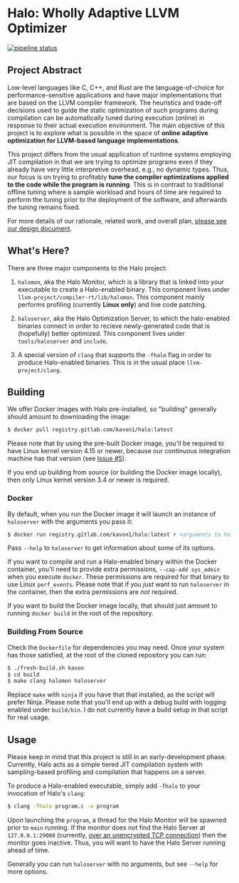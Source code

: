 Halo: Wholly Adaptive LLVM Optimizer
==========================================

[![pipeline status](https://gitlab.com/kavon1/halo/badges/master/pipeline.svg)](https://gitlab.com/kavon1/halo/commits/master)

## Project Abstract

Low-level languages like C, C++, and Rust are the language-of-choice for
performance-sensitive applications and have major implementations that are based
on the LLVM compiler framework. The heuristics and trade-off decisions used to
guide the static optimization of such programs during compilation can be
automatically tuned during execution (online) in response to their actual
execution environment. The main objective of this project is to explore what is
possible in the space of **online adaptive optimization for LLVM-based language
implementations**.

This project differs from the usual application of runtime systems employing JIT
compilation in that we are trying to optimize programs even if they already have
very little interpretive overhead, e.g., no dynamic types. Thus, our focus is on
trying to profitably **tune the compiler optimizations applied to the code 
while the program is running**.
This is in contrast to traditional offline tuning where a sample workload and
hours of time are required to perform the tuning prior to the deployment of the
software, and afterwards the tuning remains fixed.

For more details of our rationale, related work, and overall plan, [please see our design document](docs/proposal.pdf).


## What's Here?

There are three major components to the Halo project:

1. `halomon`, aka the Halo Monitor, which is a library that is linked into your
executable to create a Halo-enabled binary. This component lives under
`llvm-project/compiler-rt/lib/halomon`. This component mainly performs profiling 
(currently **Linux only**) and live code patching.

2. `haloserver`, aka the Halo Optimization Server, to which the halo-enabled
binaries connect in order to recieve newly-generated code that is (hopefully)
better optimized. This component lives under `tools/haloserver` and `include`.

3. A special version of `clang` that supports the `-fhalo` flag in order to
produce Halo-enabled binaries. This is in the usual place `llvm-project/clang`.


## Building

We offer Docker images with Halo pre-installed, so "building"
generally should amount to downloading the image:

```bash
$ docker pull registry.gitlab.com/kavon1/halo:latest
```

Please note that by using the pre-built Docker image, you'll be required to have
Linux kernel version 4.15 or newer, because our continuous integration machine has
that version (see [Issue #5](https://github.com/halo-project/halo/issues/5)).

If you end up building from source (or building the Docker image locally), 
then only Linux kernel version 3.4 or newer is required.


### Docker

By default, when you run the Docker image it will launch an instance
of `haloserver` with the arguments you pass it:

```bash
$ docker run registry.gitlab.com/kavon1/halo:latest # <arguments to haloserver>
```

Pass `--help` to `haloserver` to get information about some of its options.

If you want to compile and run a Halo-enabled binary within the Docker
container, you'll need to provide extra permissions, `--cap-add sys_admin` when
you execute `docker`. These permissions are required for that binary to use
Linux `perf_events`. Please note that if you *just* want to run `haloserver` in
the container, then the extra permissions are *not* required.

If you want to build the Docker image locally, that should just amount to running
`docker build` in the root of the repository.


### Building From Source

Check the `Dockerfile` for dependencies you may need. Once your system has those
satisfied, at the root of the cloned repository you can run:

```bash
$ ./fresh-build.sh kavon
$ cd build
$ make clang halomon haloserver
```

Replace `make` with `ninja` if you have that that installed, as the script will prefer Ninja.
Please note that you'll end up with a debug build with logging enabled under `build/bin`.
I do not currently have a build setup in that script for real usage.


## Usage

Please keep in mind that this project is still in an early-development phase.
Currently, Halo acts as a simple tiered JIT compilation system with sampling-based
profiling and compilation that happens on a server.

To produce a Halo-enabled executable, simply add `-fhalo` to your invocation of Halo's `clang`:

```bash
$ clang -fhalo program.c -o program
```

Upon launching the `program`, a thread for the Halo Monitor will be spawned prior to `main` running.
If the monitor does not find the Halo Server at `127.0.0.1:29000` (currently, [over an unencrypted TCP connection](https://github.com/halo-project/halo/issues/2)) then the monitor goes inactive.
Thus, you will want to have the Halo Server running ahead of time.

Generally you can run `haloserver` with no arguments, but see `--help` for more options.
